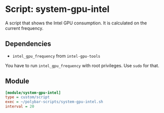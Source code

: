 # Script: system-gpu-intel

A script that shows the Intel GPU consumption. It is calculated on the current frequency.


## Dependencies

* `intel_gpu_frequency` from `intel-gpu-tools`

You have to run `intel_gpu_frequency` with root privileges. Use `sudo` for that.


## Module

```ini
[module/system-gpu-intel]
type = custom/script
exec = ~/polybar-scripts/system-gpu-intel.sh
interval = 20
```

